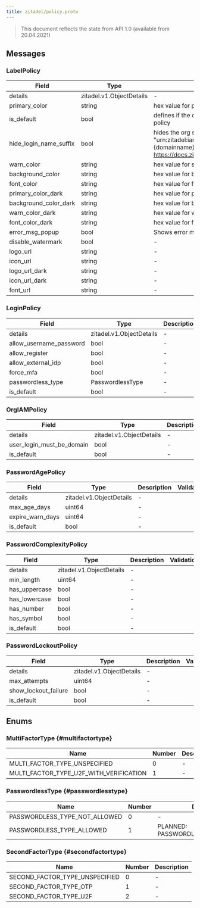 ```yaml
---
title: zitadel/policy.proto
---
```

> This document reflects the state from API 1.0 (available from 20.04.2021)




## Messages


### LabelPolicy



| Field | Type | Description | Validation |
| ----- | ---- | ----------- | ----------- |
| details |  zitadel.v1.ObjectDetails | - |  |
| primary_color |  string | hex value for primary color |  |
| is_default |  bool | defines if the organisation's admin changed the policy |  |
| hide_login_name_suffix |  bool | hides the org suffix on the login form if the scope \"urn:zitadel:iam:org:domain:primary:{domainname}\" is set. Details about this scope in https://docs.zitadel.ch/concepts#Reserved_Scopes |  |
| warn_color |  string | hex value for secondary color |  |
| background_color |  string | hex value for background color |  |
| font_color |  string | hex value for font color |  |
| primary_color_dark |  string | hex value for primary color dark theme |  |
| background_color_dark |  string | hex value for background color dark theme |  |
| warn_color_dark |  string | hex value for warn color dark theme |  |
| font_color_dark |  string | hex value for font color dark theme |  |
| error_msg_popup |  bool | Shows error messages as popup instead of inline |  |
| disable_watermark |  bool | - |  |
| logo_url |  string | - |  |
| icon_url |  string | - |  |
| logo_url_dark |  string | - |  |
| icon_url_dark |  string | - |  |
| font_url |  string | - |  |




### LoginPolicy



| Field | Type | Description | Validation |
| ----- | ---- | ----------- | ----------- |
| details |  zitadel.v1.ObjectDetails | - |  |
| allow_username_password |  bool | - |  |
| allow_register |  bool | - |  |
| allow_external_idp |  bool | - |  |
| force_mfa |  bool | - |  |
| passwordless_type |  PasswordlessType | - |  |
| is_default |  bool | - |  |




### OrgIAMPolicy



| Field | Type | Description | Validation |
| ----- | ---- | ----------- | ----------- |
| details |  zitadel.v1.ObjectDetails | - |  |
| user_login_must_be_domain |  bool | - |  |
| is_default |  bool | - |  |




### PasswordAgePolicy



| Field | Type | Description | Validation |
| ----- | ---- | ----------- | ----------- |
| details |  zitadel.v1.ObjectDetails | - |  |
| max_age_days |  uint64 | - |  |
| expire_warn_days |  uint64 | - |  |
| is_default |  bool | - |  |




### PasswordComplexityPolicy



| Field | Type | Description | Validation |
| ----- | ---- | ----------- | ----------- |
| details |  zitadel.v1.ObjectDetails | - |  |
| min_length |  uint64 | - |  |
| has_uppercase |  bool | - |  |
| has_lowercase |  bool | - |  |
| has_number |  bool | - |  |
| has_symbol |  bool | - |  |
| is_default |  bool | - |  |




### PasswordLockoutPolicy



| Field | Type | Description | Validation |
| ----- | ---- | ----------- | ----------- |
| details |  zitadel.v1.ObjectDetails | - |  |
| max_attempts |  uint64 | - |  |
| show_lockout_failure |  bool | - |  |
| is_default |  bool | - |  |






## Enums


### MultiFactorType {#multifactortype}


| Name | Number | Description |
| ---- | ------ | ----------- |
| MULTI_FACTOR_TYPE_UNSPECIFIED | 0 | - |
| MULTI_FACTOR_TYPE_U2F_WITH_VERIFICATION | 1 | - |




### PasswordlessType {#passwordlesstype}


| Name | Number | Description |
| ---- | ------ | ----------- |
| PASSWORDLESS_TYPE_NOT_ALLOWED | 0 | - |
| PASSWORDLESS_TYPE_ALLOWED | 1 | PLANNED: PASSWORDLESS_TYPE_WITH_CERT |




### SecondFactorType {#secondfactortype}


| Name | Number | Description |
| ---- | ------ | ----------- |
| SECOND_FACTOR_TYPE_UNSPECIFIED | 0 | - |
| SECOND_FACTOR_TYPE_OTP | 1 | - |
| SECOND_FACTOR_TYPE_U2F | 2 | - |




